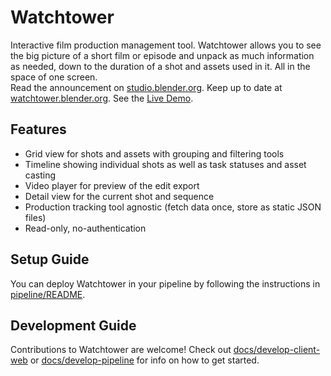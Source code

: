# Watchtower

Interactive film production management tool. Watchtower allows you to see the big picture of a 
short film or episode and unpack as much information as needed, down to the duration of a shot and
assets used in it. All in the space of one screen.  
Read the announcement on [studio.blender.org](https://studio.blender.org/blog/introducing-watchtower/).
Keep up to date at [watchtower.blender.org](https://watchtower.blender.org/).
See the [Live Demo](https://kitsu.blender.studio/watchtower-demo/#/pro/fc77c0b9-bb76-41c3-b843-c9b156f9b3ec).

## Features

* Grid view for shots and assets with grouping and filtering tools
* Timeline showing individual shots as well as task statuses and asset casting
* Video player for preview of the edit export
* Detail view for the current shot and sequence
* Production tracking tool agnostic (fetch data once, store as static JSON files)
* Read-only, no-authentication

## Setup Guide

You can deploy Watchtower in your pipeline by following the instructions in
[pipeline/README](/pipeline/README.md).

## Development Guide

Contributions to Watchtower are welcome!
Check out [docs/develop-client-web](/docs/develop-develop-client-web.md) or
[docs/develop-pipeline](/docs/develop-pipeline.md) for info on how to get started.
